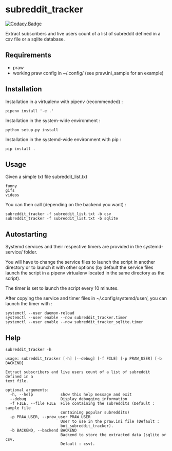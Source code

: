 # subreddit_tracker

[![Codacy Badge](https://api.codacy.com/project/badge/Grade/5fbad580efe24b898e80ec7cd64345c9)](https://app.codacy.com/app/dbeley/subreddit_tracker?utm_source=github.com&utm_medium=referral&utm_content=dbeley/subreddit_tracker&utm_campaign=Badge_Grade_Dashboard)

Extract subscribers and live users count of a list of subreddit defined in a csv file or a sqlite database.

## Requirements

- praw
- working praw config in ~/.config/ (see praw.ini_sample for an example)

## Installation

Installation in a virtualenv with pipenv (recommended) :

```
pipenv install '-e .'
```

Installation in the system-wide environment :

```
python setup.py install
```

Installation in the systemd-wide environment with pip :

```
pip install .
```


## Usage

Given a simple txt file subreddit_list.txt

```
funny
gifs
videos
```

You can then call (depending on the backend you want) :

```
subreddit_tracker -f subreddit_list.txt -b csv
subreddit_tracker -f subreddit_list.txt -b sqlite
```

## Autostarting

Systemd services and their respective timers are provided in the systemd-service/ folder.

You will have to change the service files to launch the script in another directory or to launch it with other options (by default the service files launch the script in a pipenv virtualenv located in the same directory as the script).

The timer is set to launch the script every 10 minutes.

After copying the service and timer files in ~/.config/systemd/user/, you can launch the timer with :

```
systemctl --user daemon-reload
systemctl --user enable --now subreddit_tracker.timer
systemctl --user enable --now subreddit_tracker_sqlite.timer
```

## Help

```
subreddit_tracker -h
```

```
usage: subreddit_tracker [-h] [--debug] [-f FILE] [-p PRAW_USER] [-b BACKEND]

Extract subscribers and live users count of a list of subreddit defined in a
text file.

optional arguments:
  -h, --help            show this help message and exit
  --debug               Display debugging information
  -f FILE, --file FILE  File containing the subreddits (Default : sample file
                        containing popular subreddits)
  -p PRAW_USER, --praw_user PRAW_USER
                        User to use in the praw.ini file (Default :
                        bot_subreddit_tracker).
  -b BACKEND, --backend BACKEND
                        Backend to store the extracted data (sqlite or csv,
                        Default : csv).
```
